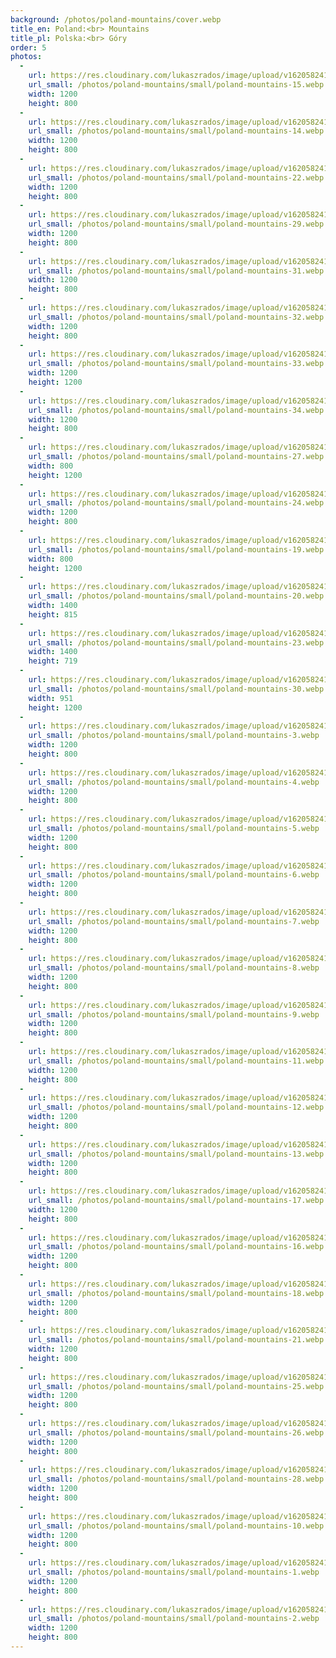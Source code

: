 ```yaml
---
background: /photos/poland-mountains/cover.webp
title_en: Poland:<br> Mountains
title_pl: Polska:<br> Góry
order: 5
photos:
  -
    url: https://res.cloudinary.com/lukaszrados/image/upload/v1620582413/photos/poland-mountains/poland-mountains-15_zkphs7.jpg
    url_small: /photos/poland-mountains/small/poland-mountains-15.webp
    width: 1200
    height: 800
  -
    url: https://res.cloudinary.com/lukaszrados/image/upload/v1620582413/photos/poland-mountains/poland-mountains-14_nxowrt.jpg
    url_small: /photos/poland-mountains/small/poland-mountains-14.webp
    width: 1200
    height: 800
  -
    url: https://res.cloudinary.com/lukaszrados/image/upload/v1620582414/photos/poland-mountains/poland-mountains-22_usmv93.jpg
    url_small: /photos/poland-mountains/small/poland-mountains-22.webp
    width: 1200
    height: 800
  -
    url: https://res.cloudinary.com/lukaszrados/image/upload/v1620582415/photos/poland-mountains/poland-mountains-29_er8nxs.jpg
    url_small: /photos/poland-mountains/small/poland-mountains-29.webp
    width: 1200
    height: 800
  -
    url: https://res.cloudinary.com/lukaszrados/image/upload/v1620582415/photos/poland-mountains/poland-mountains-31_xms3ou.jpg
    url_small: /photos/poland-mountains/small/poland-mountains-31.webp
    width: 1200
    height: 800
  -
    url: https://res.cloudinary.com/lukaszrados/image/upload/v1620582415/photos/poland-mountains/poland-mountains-32_s3md5t.jpg
    url_small: /photos/poland-mountains/small/poland-mountains-32.webp
    width: 1200
    height: 800
  -
    url: https://res.cloudinary.com/lukaszrados/image/upload/v1620582415/photos/poland-mountains/poland-mountains-33_hpjoqd.jpg
    url_small: /photos/poland-mountains/small/poland-mountains-33.webp
    width: 1200
    height: 1200
  -
    url: https://res.cloudinary.com/lukaszrados/image/upload/v1620582415/photos/poland-mountains/poland-mountains-34_blzpjz.jpg
    url_small: /photos/poland-mountains/small/poland-mountains-34.webp
    width: 1200
    height: 800
  -
    url: https://res.cloudinary.com/lukaszrados/image/upload/v1620582414/photos/poland-mountains/poland-mountains-27_nfmvdp.jpg
    url_small: /photos/poland-mountains/small/poland-mountains-27.webp
    width: 800
    height: 1200
  -
    url: https://res.cloudinary.com/lukaszrados/image/upload/v1620582414/photos/poland-mountains/poland-mountains-24_p9y8ut.jpg
    url_small: /photos/poland-mountains/small/poland-mountains-24.webp
    width: 1200
    height: 800
  -
    url: https://res.cloudinary.com/lukaszrados/image/upload/v1620582413/photos/poland-mountains/poland-mountains-19_bq8b5v.jpg
    url_small: /photos/poland-mountains/small/poland-mountains-19.webp
    width: 800
    height: 1200
  -
    url: https://res.cloudinary.com/lukaszrados/image/upload/v1620582414/photos/poland-mountains/poland-mountains-20_vr1vl7.jpg
    url_small: /photos/poland-mountains/small/poland-mountains-20.webp
    width: 1400
    height: 815
  -
    url: https://res.cloudinary.com/lukaszrados/image/upload/v1620582414/photos/poland-mountains/poland-mountains-23_lmvwmk.jpg
    url_small: /photos/poland-mountains/small/poland-mountains-23.webp
    width: 1400
    height: 719
  -
    url: https://res.cloudinary.com/lukaszrados/image/upload/v1620582415/photos/poland-mountains/poland-mountains-30_qkxj0a.jpg
    url_small: /photos/poland-mountains/small/poland-mountains-30.webp
    width: 951
    height: 1200
  -
    url: https://res.cloudinary.com/lukaszrados/image/upload/v1620582412/photos/poland-mountains/poland-mountains-3_mmup4k.jpg
    url_small: /photos/poland-mountains/small/poland-mountains-3.webp
    width: 1200
    height: 800
  -
    url: https://res.cloudinary.com/lukaszrados/image/upload/v1620582412/photos/poland-mountains/poland-mountains-4_mzjj9j.jpg
    url_small: /photos/poland-mountains/small/poland-mountains-4.webp
    width: 1200
    height: 800
  -
    url: https://res.cloudinary.com/lukaszrados/image/upload/v1620582411/photos/poland-mountains/poland-mountains-5_fbvsv4.jpg
    url_small: /photos/poland-mountains/small/poland-mountains-5.webp
    width: 1200
    height: 800
  -
    url: https://res.cloudinary.com/lukaszrados/image/upload/v1620582412/photos/poland-mountains/poland-mountains-6_vjfc72.jpg
    url_small: /photos/poland-mountains/small/poland-mountains-6.webp
    width: 1200
    height: 800
  -
    url: https://res.cloudinary.com/lukaszrados/image/upload/v1620582412/photos/poland-mountains/poland-mountains-7_bnlbjo.jpg
    url_small: /photos/poland-mountains/small/poland-mountains-7.webp
    width: 1200
    height: 800
  -
    url: https://res.cloudinary.com/lukaszrados/image/upload/v1620582412/photos/poland-mountains/poland-mountains-8_xo7keq.jpg
    url_small: /photos/poland-mountains/small/poland-mountains-8.webp
    width: 1200
    height: 800
  -
    url: https://res.cloudinary.com/lukaszrados/image/upload/v1620582412/photos/poland-mountains/poland-mountains-9_v8imof.jpg
    url_small: /photos/poland-mountains/small/poland-mountains-9.webp
    width: 1200
    height: 800
  -
    url: https://res.cloudinary.com/lukaszrados/image/upload/v1620582412/photos/poland-mountains/poland-mountains-11_mya1kl.jpg
    url_small: /photos/poland-mountains/small/poland-mountains-11.webp
    width: 1200
    height: 800
  -
    url: https://res.cloudinary.com/lukaszrados/image/upload/v1620582412/photos/poland-mountains/poland-mountains-12_fwfqxb.jpg
    url_small: /photos/poland-mountains/small/poland-mountains-12.webp
    width: 1200
    height: 800
  -
    url: https://res.cloudinary.com/lukaszrados/image/upload/v1620582413/photos/poland-mountains/poland-mountains-13_ewrhkz.jpg
    url_small: /photos/poland-mountains/small/poland-mountains-13.webp
    width: 1200
    height: 800
  -
    url: https://res.cloudinary.com/lukaszrados/image/upload/v1620582413/photos/poland-mountains/poland-mountains-17_wydb59.jpg
    url_small: /photos/poland-mountains/small/poland-mountains-17.webp
    width: 1200
    height: 800
  -
    url: https://res.cloudinary.com/lukaszrados/image/upload/v1620582414/photos/poland-mountains/poland-mountains-16_xi6caz.jpg
    url_small: /photos/poland-mountains/small/poland-mountains-16.webp
    width: 1200
    height: 800
  -
    url: https://res.cloudinary.com/lukaszrados/image/upload/v1620582413/photos/poland-mountains/poland-mountains-18_irskl5.jpg
    url_small: /photos/poland-mountains/small/poland-mountains-18.webp
    width: 1200
    height: 800
  -
    url: https://res.cloudinary.com/lukaszrados/image/upload/v1620582414/photos/poland-mountains/poland-mountains-21_izulof.jpg
    url_small: /photos/poland-mountains/small/poland-mountains-21.webp
    width: 1200
    height: 800
  -
    url: https://res.cloudinary.com/lukaszrados/image/upload/v1620582416/photos/poland-mountains/poland-mountains-25_vdsawe.jpg
    url_small: /photos/poland-mountains/small/poland-mountains-25.webp
    width: 1200
    height: 800
  -
    url: https://res.cloudinary.com/lukaszrados/image/upload/v1620582414/photos/poland-mountains/poland-mountains-26_ji2uh1.jpg
    url_small: /photos/poland-mountains/small/poland-mountains-26.webp
    width: 1200
    height: 800
  -
    url: https://res.cloudinary.com/lukaszrados/image/upload/v1620582414/photos/poland-mountains/poland-mountains-28_opuvop.jpg
    url_small: /photos/poland-mountains/small/poland-mountains-28.webp
    width: 1200
    height: 800
  -
    url: https://res.cloudinary.com/lukaszrados/image/upload/v1620582412/photos/poland-mountains/poland-mountains-10_ehtkv3.jpg
    url_small: /photos/poland-mountains/small/poland-mountains-10.webp
    width: 1200
    height: 800
  -
    url: https://res.cloudinary.com/lukaszrados/image/upload/v1620582412/photos/poland-mountains/poland-mountains-1_fvrgr0.jpg
    url_small: /photos/poland-mountains/small/poland-mountains-1.webp
    width: 1200
    height: 800
  -
    url: https://res.cloudinary.com/lukaszrados/image/upload/v1620582411/photos/poland-mountains/poland-mountains-2_ed9wit.jpg
    url_small: /photos/poland-mountains/small/poland-mountains-2.webp
    width: 1200
    height: 800
---
```

